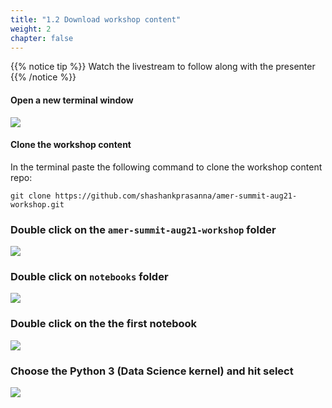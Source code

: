 ```yaml
---
title: "1.2 Download workshop content"
weight: 2
chapter: false
---
```


{{% notice tip %}}
Watch the livestream to follow along with the presenter
{{% /notice %}}

#### Open a new terminal window

![](/images/setup/setup11.png)

#### Clone the workshop content
In the terminal paste the following command to clone the workshop content repo:

```
git clone https://github.com/shashankprasanna/amer-summit-aug21-workshop.git
```

### Double click on the `amer-summit-aug21-workshop` folder
![](/images/setup/setup12.png)

### Double click on `notebooks` folder
![](/images/setup/setup13.png)

### Double click on the the first notebook
![](/images/setup/setup14.png)

### Choose the Python 3 (Data Science kernel) and hit select
![](/images/setup/setup15.png)

